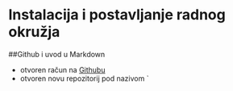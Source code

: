 # Instalacija i postavljanje radnog okružja
##Github i uvod u Markdown
- otvoren račun na [Githubu](http://www.github.com)
- otvoren novu repozitorij pod nazivom `<hello-world>
